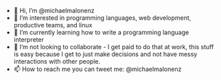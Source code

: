 - 👋 Hi, I’m @michaelmalonenz
- 👀 I’m interested in programming languages, web development, productive teams, and linux
- 🌱 I’m currently learning how to write a programming language interpreter
- 💞️ I’m not looking to collaborate - I get paid to do that at work, this stuff is easy because I get to just make decisions and not have messy interactions with other people.
- 📫 How to reach me you can tweet me: @michaelmalonenz

